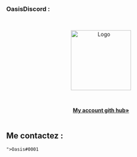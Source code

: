 ### OasisDiscord :

<!--<div id="top"></div>-->

<br />

<p align="center">
  <img src="https://cdn.discordapp.com/avatars/853222429657006090/a_396d9b452ea33bd386894504b09c82e9.webp?size=80" alt="Logo" width="160" height="160" >
</p>

<!--     GITHUB STATS     -->

<div align="center">
  <a href="https://github.com/oasisdiscorde">
  </a>
</div>



<br>

  
  <p align="center">
    <a href="https://github.com/oasisdiscorde"><strong>My account gith hub»</strong></a>
    <br />
    <br />
  </p>


## Me contactez :
`">Oasis#0001`
